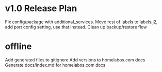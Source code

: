 # v1.0 Release Plan

Fix config/package with additional_services.
Move rest of labels to labels.j2, add port config setting, use that instead.
Clean up backup/restore flow


# offline
Add generated files to gitignore
Add versions to homelabos.com docs
Generate docs/index.md for homelabos.com docs
